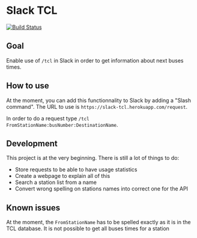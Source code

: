 # Slack TCL
[![Build Status](https://travis-ci.org/matthis-d/slack-tcl.svg?branch=master)](https://travis-ci.org/matthis-d/slack-tcl)

## Goal
Enable use of `/tcl` in Slack in order to get information about next buses times.

## How to use
At the moment, you can add this functionnality to Slack by adding a "Slash command".
The URL to use is ```https://slack-tcl.herokuapp.com/request```.

In order to do a request type ```/tcl FromStationName:busNumber:DestinationName```.

## Development
This project is at the very beginning. There is still a lot of things to do:
- Store requests to be able to have usage statistics
- Create a webpage to explain all of this
- Search a station list from a name
- Convert wrong spelling on stations names into correct one for the API

## Known issues
At the moment, the `FromStationName` has to be spelled exactly as it is in the TCL database.
It is not possible to get all buses times for a station
